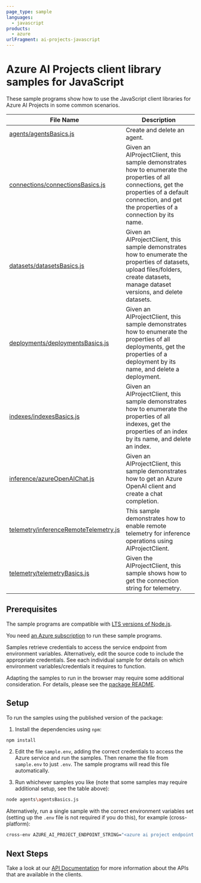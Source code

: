 ```yaml
---
page_type: sample
languages:
  - javascript
products:
  - azure
urlFragment: ai-projects-javascript
---
```


# Azure AI Projects client library samples for JavaScript

These sample programs show how to use the JavaScript client libraries for Azure AI Projects in some common scenarios.

| **File Name**                                                               | **Description**                                                                                                                                                                                        |
| --------------------------------------------------------------------------- | ------------------------------------------------------------------------------------------------------------------------------------------------------------------------------------------------------ |
| [agents/agentsBasics.js][agents_agentsbasics]                               | Create and delete an agent.                                                                                                                                                                            |
| [connections/connectionsBasics.js][connections_connectionsbasics]           | Given an AIProjectClient, this sample demonstrates how to enumerate the properties of all connections, get the properties of a default connection, and get the properties of a connection by its name. |
| [datasets/datasetsBasics.js][datasets_datasetsbasics]                       | Given an AIProjectClient, this sample demonstrates how to enumerate the properties of datasets, upload files/folders, create datasets, manage dataset versions, and delete datasets.                   |
| [deployments/deploymentsBasics.js][deployments_deploymentsbasics]           | Given an AIProjectClient, this sample demonstrates how to enumerate the properties of all deployments, get the properties of a deployment by its name, and delete a deployment.                        |
| [indexes/indexesBasics.js][indexes_indexesbasics]                           | Given an AIProjectClient, this sample demonstrates how to enumerate the properties of all indexes, get the properties of an index by its name, and delete an index.                                    |
| [inference/azureOpenAIChat.js][inference_azureopenaichat]                   | Given an AIProjectClient, this sample demonstrates how to get an Azure OpenAI client and create a chat completion.                                                                                     |
| [telemetry/inferenceRemoteTelemetry.js][telemetry_inferenceremotetelemetry] | This sample demonstrates how to enable remote telemetry for inference operations using AIProjectClient.                                                                                                |
| [telemetry/telemetryBasics.js][telemetry_telemetrybasics]                   | Given the AIProjectClient, this sample shows how to get the connection string for telemetry.                                                                                                           |

## Prerequisites

The sample programs are compatible with [LTS versions of Node.js](https://github.com/nodejs/release#release-schedule).

You need [an Azure subscription][freesub] to run these sample programs.

Samples retrieve credentials to access the service endpoint from environment variables. Alternatively, edit the source code to include the appropriate credentials. See each individual sample for details on which environment variables/credentials it requires to function.

Adapting the samples to run in the browser may require some additional consideration. For details, please see the [package README][package].

## Setup

To run the samples using the published version of the package:

1. Install the dependencies using `npm`:

```bash
npm install
```

2. Edit the file `sample.env`, adding the correct credentials to access the Azure service and run the samples. Then rename the file from `sample.env` to just `.env`. The sample programs will read this file automatically.

3. Run whichever samples you like (note that some samples may require additional setup, see the table above):

```bash
node agents\agentsBasics.js
```

Alternatively, run a single sample with the correct environment variables set (setting up the `.env` file is not required if you do this), for example (cross-platform):

```bash
cross-env AZURE_AI_PROJECT_ENDPOINT_STRING="<azure ai project endpoint string>" node agents\agentsBasics.js
```

## Next Steps

Take a look at our [API Documentation][apiref] for more information about the APIs that are available in the clients.

[agents_agentsbasics]: https://github.com/Azure/azure-sdk-for-js/blob/main/sdk/ai/ai-projects/samples/v1/javascript/agents/agentsBasics.js
[connections_connectionsbasics]: https://github.com/Azure/azure-sdk-for-js/blob/main/sdk/ai/ai-projects/samples/v1/javascript/connections/connectionsBasics.js
[datasets_datasetsbasics]: https://github.com/Azure/azure-sdk-for-js/blob/main/sdk/ai/ai-projects/samples/v1/javascript/datasets/datasetsBasics.js
[deployments_deploymentsbasics]: https://github.com/Azure/azure-sdk-for-js/blob/main/sdk/ai/ai-projects/samples/v1/javascript/deployments/deploymentsBasics.js
[indexes_indexesbasics]: https://github.com/Azure/azure-sdk-for-js/blob/main/sdk/ai/ai-projects/samples/v1/javascript/indexes/indexesBasics.js
[inference_azureopenaichat]: https://github.com/Azure/azure-sdk-for-js/blob/main/sdk/ai/ai-projects/samples/v1/javascript/inference/azureOpenAIChat.js
[telemetry_inferenceremotetelemetry]: https://github.com/Azure/azure-sdk-for-js/blob/main/sdk/ai/ai-projects/samples/v1/javascript/telemetry/inferenceRemoteTelemetry.js
[telemetry_telemetrybasics]: https://github.com/Azure/azure-sdk-for-js/blob/main/sdk/ai/ai-projects/samples/v1/javascript/telemetry/telemetryBasics.js
[apiref]: https://learn.microsoft.com/javascript/api/@azure/ai-projects
[freesub]: https://azure.microsoft.com/free/
[package]: https://github.com/Azure/azure-sdk-for-js/tree/main/sdk/ai/ai-projects/README.md
